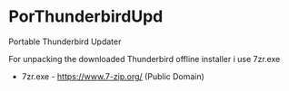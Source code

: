 # PorThunderbirdUpd
 Portable Thunderbird Updater

For unpacking the downloaded Thunderbird offline installer i use 7zr.exe

- 7zr.exe - https://www.7-zip.org/ (Public Domain)
